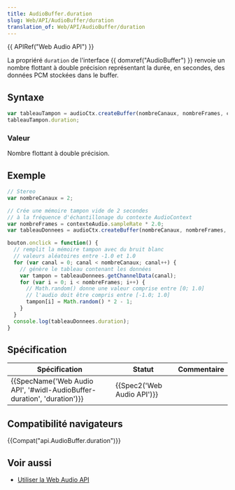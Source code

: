 ```yaml
---
title: AudioBuffer.duration
slug: Web/API/AudioBuffer/duration
translation_of: Web/API/AudioBuffer/duration
---
```

{{ APIRef("Web Audio API") }}

La propriéré `duration`  de l'interface {{ domxref("AudioBuffer") }} renvoie un nombre flottant à double précision représentant la durée, en secondes, des données PCM stockées dans le buffer.

## Syntaxe

```js
var tableauTampon = audioCtx.createBuffer(nombreCanaux, nombreFrames, contexteAudio.sampleRate);
tableauTampon.duration;
```

### Valeur

Nombre flottant à double précision.

## Exemple

```js
// Stereo
var nombreCanaux = 2;

// Crée une mémoire tampon vide de 2 secondes
// à la fréquence d'échantillonage du contexte AudioContext
var nombreFrames = contexteAudio.sampleRate * 2.0;
var tableauDonnees = audioCtx.createBuffer(nombreCanaux, nombreFrames, contexteAudio.sampleRate);

bouton.onclick = function() {
  // remplit la mémoire tampon avec du bruit blanc
  // valeurs aléatoires entre -1.0 et 1.0
  for (var canal = 0; canal < nombreCanaux; canal++) {
    // génère le tableau contenant les données
    var tampon = tableauDonnees.getChannelData(canal);
    for (var i = 0; i < nombreFrames; i++) {
      // Math.random() donne une valeur comprise entre [0; 1.0]
      // l'audio doit être compris entre [-1.0; 1.0]
      tampon[i] = Math.random() * 2 - 1;
    }
  }
  console.log(tableauDonnees.duration);
}
```

## Spécification

| Spécification                                                                                    | Statut                               | Commentaire |
| ------------------------------------------------------------------------------------------------ | ------------------------------------ | ----------- |
| {{SpecName('Web Audio API', '#widl-AudioBuffer-duration', 'duration')}} | {{Spec2('Web Audio API')}} |             |

## Compatibilité navigateurs

{{Compat("api.AudioBuffer.duration")}}

## Voir aussi

- [Utiliser la Web Audio API](/fr/docs/Web/API/Web_Audio_API/Using_Web_Audio_API)
